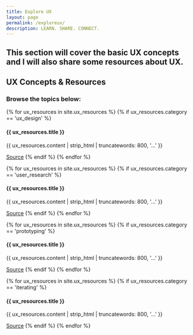 ```yaml
---
title: Explore UX
layout: page
permalink: /exploreux/
description: LEARN. SHARE. CONNECT.
---
```

## **This section will cover the basic UX concepts and I will also share some resources about UX.**

## **UX Concepts & Resources**
<h3>Browse the topics below:</h3>

{% for ux_resources in site.ux_resources %}
{% if ux_resources.category == 'ux_design' %}
<h4>{{ ux_resources.title }}</h4>
<p>{{ ux_resources.content | strip_html | truncatewords: 800, '...' }}</p>
<a href="{{ ux_resources.source }}" target="_blank">Source</a>
{% endif %}
{% endfor %}

{% for ux_resources in site.ux_resources %}
{% if ux_resources.category == 'user_research' %}
<h4>{{ ux_resources.title }}</h4>
<p>{{ ux_resources.content | strip_html | truncatewords: 800, '...' }}</p>
<a href="{{ ux_resources.source }}" target="_blank">Source</a>
{% endif %}
{% endfor %}

{% for ux_resources in site.ux_resources %}
{% if ux_resources.category == 'prototyping' %}
<h4>{{ ux_resources.title }}</h4>
<p>{{ ux_resources.content | strip_html | truncatewords: 800, '...' }}</p>
<a href="{{ ux_resources.source }}" target="_blank">Source</a>
{% endif %}
{% endfor %}

{% for ux_resources in site.ux_resources %}
{% if ux_resources.category == 'iterating' %}
<h4>{{ ux_resources.title }}</h4>
<p>{{ ux_resources.content | strip_html | truncatewords: 800, '...' }}</p>
<a href="{{ ux_resources.source }}" target="_blank">Source</a>
{% endif %}
{% endfor %}
